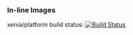 ### In-line Images

xenia/platform build status:  [![Build Status](https://travis-ci.org/xenia/platform.svg?branch=master)](https://travis-ci.org/xenia/platform)

